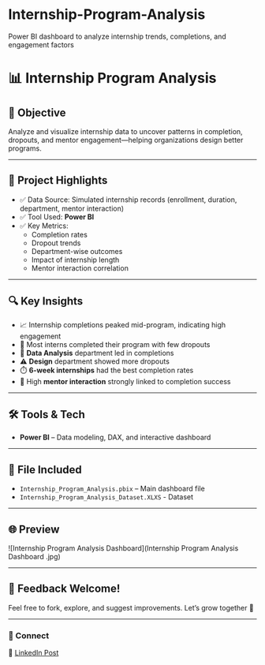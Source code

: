 # Internship-Program-Analysis
Power BI dashboard to analyze internship trends, completions, and engagement factors

# 📊 Internship Program Analysis

## 🎯 Objective
Analyze and visualize internship data to uncover patterns in completion, dropouts, and mentor engagement—helping organizations design better programs.

---

## 📌 Project Highlights

- ✅ Data Source: Simulated internship records (enrollment, duration, department, mentor interaction)
- ✅ Tool Used: **Power BI**
- ✅ Key Metrics:
  - Completion rates
  - Dropout trends
  - Department-wise outcomes
  - Impact of internship length
  - Mentor interaction correlation

---

## 🔍 Key Insights

- 📈 Internship completions peaked mid-program, indicating high engagement
- 🏅 Most interns completed their program with few dropouts
- 🧠 **Data Analysis** department led in completions
- ⚠️ **Design** department showed more dropouts
- ⏱️ **6-week internships** had the best completion rates
- 🤝 High **mentor interaction** strongly linked to completion success

---

## 🛠️ Tools & Tech

- **Power BI** – Data modeling, DAX, and interactive dashboard

---

## 📁 File Included

- `Internship_Program_Analysis.pbix` – Main dashboard file
- `Internship_Program_Analysis_Dataset.XLXS` - Dataset

---

## 🌐 Preview

![Internship Program Analysis Dashboard](Internship Program Analysis Dashboard  .jpg)

---

## 💬 Feedback Welcome!

Feel free to fork, explore, and suggest improvements. Let’s grow together 🚀

---

### 🔗 Connect

📌 [LinkedIn Post](#)  
